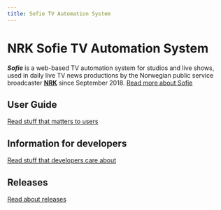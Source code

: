 ```yaml
---
title: Sofie TV Automation System
---
```


# NRK Sofie TV Automation System

_**Sofie**_ is a web-based TV automation system for studios and live shows, used in daily live TV news productions by the Norwegian public&nbsp;service broadcaster [**NRK**](https://www.nrk.no/about/) since September 2018. [Read more about Sofie](/docs/about-sofie)

## User Guide
[Read stuff that matters to users](/docs/user-guide/intro)

## Information for developers
[Read stuff that developers care about](/docs/for-developers/intro)

## Releases
[Read about releases](/releases/old_releases)